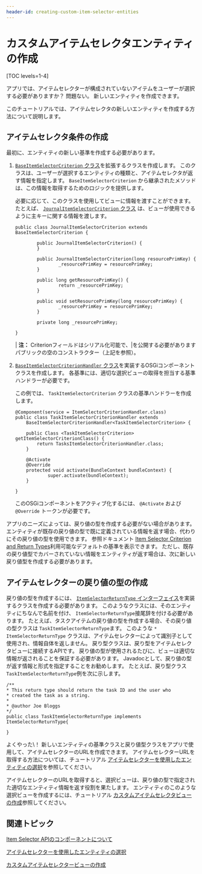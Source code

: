 ```yaml
---
header-id: creating-custom-item-selector-entities
---
```


# カスタムアイテムセレクタエンティティの作成

[TOC levels=1-4]

アプリでは、アイテムセレクターが構成されていないアイテムをユーザーが選択する必要がありますか？ 問題ない。 新しいエンティティを作成できます。

このチュートリアルでは、アイテムセレクタの新しいエンティティを作成する方法について説明します。

## アイテムセレクタ条件の作成

最初に、エンティティの新しい基準を作成する必要があります。

1.  [`BaseItemSelectorCriterion` クラス](@app-ref@/collaboration/latest/javadocs/com/liferay/item/selector/BaseItemSelectorCriterion.html)を拡張するクラスを作成します。 このクラスは、ユーザーが選択するエンティティの種類と、アイテムセレクタが返す情報を指定します。 `BaseItemSelectorCriterion` から継承されたメソッドは、この情報を取得するためのロジックを提供します。

    必要に応じて、このクラスを使用してビューに情報を渡すことができます。 たとえば、 [`JournalItemSelectorCriterion` クラス](@app-ref@/web-experience/latest/javadocs/com/liferay/journal/item/selector/criterion/JournalItemSelectorCriterion.html) は、ビューが使用できるように主キーに関する情報を渡します。
   
        public class JournalItemSelectorCriterion extends BaseItemSelectorCriterion {
       
                public JournalItemSelectorCriterion() {
                }
       
                public JournalItemSelectorCriterion(long resourcePrimKey) {
                        _resourcePrimKey = resourcePrimKey;
                }
       
                public long getResourcePrimKey() {
                        return _resourcePrimKey;
                }
       
                public void setResourcePrimKey(long resourcePrimKey) {
                        _resourcePrimKey = resourcePrimKey;
                }
       
                private long _resourcePrimKey;
       
        }

    | **注：** Criterionフィールドはシリアル化可能で、|を公開する必要がありますパブリックの空のコンストラクター（上記を参照）。

2.  [`BaseItemSelectorCriterionHandler` クラス](@app-ref@/collaboration/latest/javadocs/com/liferay/item/selector/BaseItemSelectorCriterionHandler.html)を実装するOSGiコンポーネントクラスを作成します。 各基準には、適切な選択ビューの取得を担当する基準ハンドラーが必要です。

    この例では、 `TaskItemSelectorCriterion` クラスの基準ハンドラーを作成します。
   
        @Component(service = ItemSelectorCriterionHandler.class)
        public class TaskItemSelectorCriterionHandler extends 
            BaseItemSelectorCriterionHandler<TaskItemSelectorCriterion> {
       
            public Class <TaskItemSelectorCriterion> getItemSelectorCriterionClass() {
                return TasksItemSelectorCriterionHandler.class;
            }
       
            @Activate
            @Override
            protected void activate(BundleContext bundleContext) {
                    super.activate(bundleContext);
            }
       
        }

    このOSGiコンポーネントをアクティブ化するには、 `@Activate` および `@Override` トークンが必要です。

アプリのニーズによっては、戻り値の型を作成する必要がない場合があります。 エンティティが既存の戻り値の型で既に定義されている情報を返す場合、代わりにその戻り値の型を使用できます。 参照ドキュメント [Item Selector Criterion and Return Types](/docs/7-1/reference/-/knowledge_base/r/item-selector-criterion-and-return-types)利用可能なデフォルトの基準を表示できます。 ただし、既存の戻り値型でカバーされていない情報をエンティティが返す場合は、次に新しい戻り値型を作成する必要があります。

## アイテムセレクターの戻り値の型の作成

戻り値の型を作成するには、 [`ItemSelectorReturnType` インターフェイス](@app-ref@/collaboration/latest/javadocs/com/liferay/item/selector/ItemSelectorReturnType.html)を実装するクラスを作成する必要があります。 このようなクラスには、そのエンティティにちなんで名前を付け、 `ItemSelectorReturnType`接尾辞を付ける必要があります。 たとえば、タスクアイテムの戻り値の型を作成する場合、その戻り値の型クラスは `TaskItemSelectorReturnType`ます。 このような `* ItemSelectorReturnType` クラスは、アイテムセレクターによって識別子として使用され、情報自体を返しません。 戻り型クラスは、戻り型をアイテムセレクタビューに接続するAPIです。 戻り値の型が使用されるたびに、ビューは適切な情報が返されることを保証する必要があります。 Javadocとして、戻り値の型が返す情報と形式を指定することをお勧めします。 たとえば、戻り型クラス `TaskItemSelectorReturnType`例を次に示します。

    /**
    * This return type should return the task ID and the user who
    * created the task as a string.
    * 
    * @author Joe Bloggs
    */
    public class TaskItemSelectorReturnType implements ItemSelectorReturnType{
    
    }

よくやった\！ 新しいエンティティの基準クラスと戻り値型クラスをアプリで使用して、アイテムセレクターのURLを作成できます。 アイテムセレクターURLを取得する方法については、チュートリアル [アイテムセレクターを使用したエンティティの選択](/docs/7-1/tutorials/-/knowledge_base/t/selecting-entities-using-the-item-selector)を参照してください。

アイテムセレクターのURLを取得すると、選択ビューは、戻り値の型で指定された適切なエンティティ情報を返す役割を果たします。 エンティティのこのような選択ビューを作成するには、チュートリアル [カスタムアイテムセレクタビューの作成](/docs/7-1/tutorials/-/knowledge_base/t/creating-custom-item-selector-views)参照してください。

## 関連トピック

[Item Selector APIのコンポーネントについて](/docs/7-1/tutorials/-/knowledge_base/t/understanding-the-item-selector-apis-components)

[アイテムセレクターを使用したエンティティの選択](/docs/7-1/tutorials/-/knowledge_base/t/selecting-entities-using-the-item-selector)

[カスタムアイテムセレクタービューの作成](/docs/7-1/tutorials/-/knowledge_base/t/creating-custom-item-selector-views)
